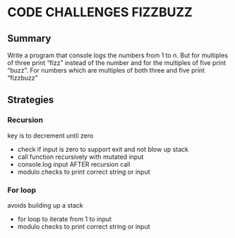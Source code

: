 # CODE CHALLENGES FIZZBUZZ

## Summary

Write a program that console logs the numbers
from 1 to n. But for multiples of three print
“fizz” instead of the number and for the multiples
of five print “buzz”. For numbers which are multiples
of both three and five print “fizzbuzz”

## Strategies

### Recursion

key is to decrement until zero

- check if input is zero to support exit and not blow up stack
- call function recursively with mutated input
- console.log input AFTER recursion call
- modulo checks to print correct string or input

### For loop

avoids building up a stack

- for loop to iterate from 1 to input
- modulo checks to print correct string or input
